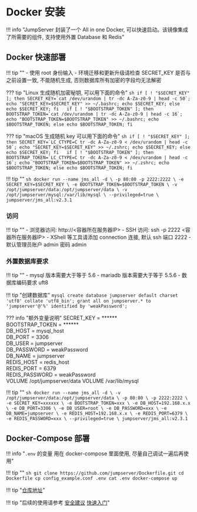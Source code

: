 # Docker 安装

!!! info "JumpServer 封装了一个 All in one Docker, 可以快速启动。该镜像集成了所需要的组件, 支持使用外置 Database 和 Redis"

## Docker 快速部署

!!! tip ""
    - 使用 root 身份输入
    - 环境迁移和更新升级请检查 SECRET_KEY 是否与之前设置一致, 不能随机生成, 否则数据库所有加密的字段均无法解密

??? tip "Linux 生成随机加密秘钥, 可以用下面的命令"
    ```sh
    if [ ! "$SECRET_KEY" ]; then
      SECRET_KEY=`cat /dev/urandom | tr -dc A-Za-z0-9 | head -c 50`;
      echo "SECRET_KEY=$SECRET_KEY" >> ~/.bashrc;
      echo $SECRET_KEY;
    else
      echo $SECRET_KEY;
    fi  
    if [ ! "$BOOTSTRAP_TOKEN" ]; then
      BOOTSTRAP_TOKEN=`cat /dev/urandom | tr -dc A-Za-z0-9 | head -c 16`;
      echo "BOOTSTRAP_TOKEN=$BOOTSTRAP_TOKEN" >> ~/.bashrc;
      echo $BOOTSTRAP_TOKEN;
    else
      echo $BOOTSTRAP_TOKEN;
    fi
    ```

??? tip "macOS 生成随机 key 可以用下面的命令"
    ```sh
    if [ ! "$SECRET_KEY" ]; then
      SECRET_KEY=`LC_CTYPE=C tr -dc A-Za-z0-9 < /dev/urandom | head -c 50`;
      echo "SECRET_KEY=$SECRET_KEY" >> ~/.zshrc;
      echo $SECRET_KEY;
    else
      echo $SECRET_KEY;
    fi  
    if [ ! "$BOOTSTRAP_TOKEN" ]; then
      BOOTSTRAP_TOKEN=`LC_CTYPE=C tr -dc A-Za-z0-9 < /dev/urandom | head -c 16`;
      echo "BOOTSTRAP_TOKEN=$BOOTSTRAP_TOKEN" >> ~/.zshrc;
      echo $BOOTSTRAP_TOKEN;
    else
      echo $BOOTSTRAP_TOKEN;
    fi
    ```

!!! tip ""
    ```sh
    docker run --name jms_all -d \
      -p 80:80 -p 2222:2222 \
      -e SECRET_KEY=$SECRET_KEY \
      -e BOOTSTRAP_TOKEN=$BOOTSTRAP_TOKEN \
      -v /opt/jumpserver/data:/opt/jumpserver/data \
      -v /opt/jumpserver/mysql:/var/lib/mysql \
      --privileged=true \
      jumpserver/jms_all:v2.3.1
    ```

### 访问

!!! tip ""
    - 浏览器访问: http://<容器所在服务器IP>
    - SSH 访问: ssh -p 2222 <容器所在服务器IP>
    - XShell 等工具请添加 connection 连接, 默认 ssh 端口 2222
    - 默认管理员账户 admin 密码 admin

### 外置数据库要求

!!! tip ""
    - mysql 版本需要大于等于 5.6
    - mariadb 版本需要大于等于 5.5.6
    - 数据库编码要求 uft8

!!! tip "创建数据库"
    ```mysql
    create database jumpserver default charset 'utf8' collate 'utf8_bin';
    grant all on jumpserver.* to 'jumpserver'@'%' identified by 'weakPassword';
    ```


??? info "额外变量说明"
    SECRET_KEY = ******  
    BOOTSTRAP_TOKEN = ******  
    DB_HOST = mysql_host  
    DB_PORT = 3306  
    DB_USER = jumpserver  
    DB_PASSWORD = weakPassword  
    DB_NAME = jumpserver  
    REDIS_HOST = redis_host  
    REDIS_PORT = 6379  
    REDIS_PASSWORD = weakPassword  
    VOLUME /opt/jumpserver/data
    VOLUME /var/lib/mysql


!!! tip ""
    ```sh
    docker run --name jms_all -d \
      -v /opt/jumpserver/data:/opt/jumpserver/data \
      -p 80:80 \
      -p 2222:2222 \
      -e SECRET_KEY=xxxxxx \
      -e BOOTSTRAP_TOKEN=xxx \
      -e DB_HOST=192.168.x.x \
      -e DB_PORT=3306 \
      -e DB_USER=root \
      -e DB_PASSWORD=xxx \
      -e DB_NAME=jumpserver \
      -e REDIS_HOST=192.168.x.x \
      -e REDIS_PORT=6379 \
      -e REDIS_PASSWORD=xxx \
      --privileged=true \
      jumpserver/jms_all:v2.3.1
    ```

## Docker-Compose 部署

!!! info "`.env` 的变量 用在 docker-compose 里面使用, 尽量自己调试一遍后再使用"

!!! tip ""
    ```sh
    git clone https://github.com/jumpserver/Dockerfile.git
    cd Dockerfile
    cp config_example.conf .env
    cat .env
    docker-compose up
    ```

!!! tip "[仓库地址](https://github.com/jumpserver/Dockerfile)"

!!! tip "后续的使用请参考 [安全建议](install_security.md) [快速入门](../../admin-guide/quick_start/)"
